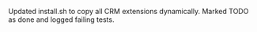 Updated install.sh to copy all CRM extensions dynamically.
Marked TODO as done and logged failing tests.
